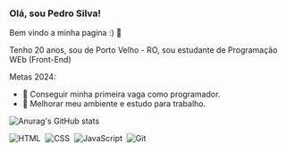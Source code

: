### Olá, sou Pedro Silva!
Bem vindo a minha pagina :) 👋

Tenho 20 anos, sou de Porto Velho - RO, sou estudante de Programação WEb (Front-End) 

Metas 2024: 

- 🔭 Conseguir minha primeira vaga como programador.
- 🌱 Melhorar meu ambiente e estudo para trabalho.
  
![Anurag's GitHub stats](https://github-readme-stats.vercel.app/api?username=mathihenry&show_icons=true&theme=cobalt)


![HTML](https://img.shields.io/badge/HTML5-E34F26?style=for-the-badge&logo=html5&logoColor=white)&nbsp;
![CSS](https://img.shields.io/badge/CSS3-1572B6?style=for-the-badge&logo=css3&logoColor=white)&nbsp;
![JavaScript](https://img.shields.io/badge/JavaScript-F7DF1E?style=for-the-badge&logo=javascript&logoColor=black)&nbsp;
![Git](https://img.shields.io/badge/GIT-E44C30?style=for-the-badge&logo=git&logoColor=white)&nbsp;
